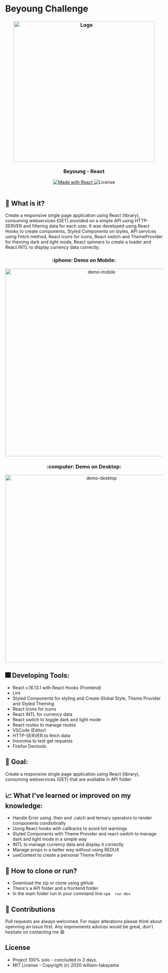 # Beyoung Challenge

<h3 align="center">
    <img alt="Logo" title="#logo" width="450px" src="https://mir-s3-cdn-cf.behance.net/projects/404/f8b68d90340969.Y3JvcCw5MDAsNzA0LDQ2MSww.jpg">
    <br><br>
    <b>Beyoung - React</b>  
    <br>
</h3>

<p align="center">
  <a href="https://beyoung.com.br">
    <img alt="Made with React" src="https://img.shields.io/badge/created%20with-React-blue">
  </a>
  <a>
  <img alt="License" src="https://img.shields.io/github/license/vitorserrano/ecoleta?color=%237519C1">
  <br><br>
</p>

## :triangular_flag_on_post: What is it? 
  Create a responsive single page application using React (library), consuming webservices (GET) provided on a simple API using HTTP-SERVER and filtering data for each user. It was developed using React Hooks to create components, Styled Components on styles, API services using Fetch method, React icons for icons, React switch and ThemeProvider for theming dark and light mode, React spinners to create a loader and React INTL to display currency data correctly.

  <h3 align="center"> :iphone: Demo on Mobile: </h3>
  <p align="center">
    <img src="https://media.giphy.com/media/hvp1f9oZrBHmDjXX4b/giphy.gif" width="600px" align="center" alt="demo-mobile">
  </p>
  
  <h3 align="center"> :computer: Demo on Desktop: </h3>
  <p align="center">
    <img src="https://media.giphy.com/media/Vd2aK0T7FiQETvOE4P/giphy.gif" width="600px" align="center" alt="demo-desktop">
  </p>
  
## :fireworks: Developing Tools: 
  - React v.16.13.1 with React Hooks (Frontend)
  - Lint
  - Styled Components for styling and Create Global Style, Theme Provider and Styled Theming
  - React Icons for icons
  - React INTL for currency data
  - React switch to toggle dark and light mode
  - React routes to manage routes
  - VSCode (Editor)
  - HTTP-SERVER to fetch data
  - Insonmia to test get requests
  - Firefox Devtools

## :rocket: Goal:
  Create a responsive single page application using React (library), consuming webservices (GET) that are available in API folder

## :chart_with_upwards_trend: What I've learned or improved on my knowledge: 
  - Handle Error using .then and .catch and ternary operators to render components condiotinally
  - Using React hooks with callbacks to avoid lint warnings
  - Styled Components with Theme Provider and react-switch to manage dark and light mode in a simple way
  - INTL to manage currency data and display it correctly
  - Manage props in a better way without using REDUX
  - useContext to create a personal Theme Provider
  
## :feet: How to clone or run?
  - Download the zip or clone using github
  - There's a API folder and a frontend folder
  - In the main folder run in your command line ``` npm  run dev ```
 
## :metal: Contributions
Pull requests are always welcomed. For major alterations please think about openning an issue first.
Any improvments advices would be great, don't hesitate on contacting me :smile:

## License
- Project 100% solo - concluded in 3 days. 
- MIT License - Copyright (c) 2020 william-takayama

